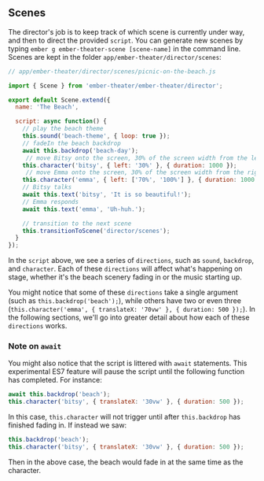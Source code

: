 ## Scenes

The director's job is to keep track of which scene is currently under way, and then to direct the provided `script`. You can generate new scenes by typing `ember g ember-theater-scene [scene-name]` in the command line. Scenes are kept in the folder `app/ember-theater/director/scenes`:

```js
// app/ember-theater/director/scenes/picnic-on-the-beach.js

import { Scene } from 'ember-theater/ember-theater/director';

export default Scene.extend({
  name: 'The Beach',

  script: async function() {
    // play the beach theme
    this.sound('beach-theme', { loop: true });
    // fadeIn the beach backdrop
    await this.backdrop('beach-day');
     // move Bitsy onto the screen, 30% of the screen width from the left
    this.character('bitsy', { left: '30%' }, { duration: 1000 });
     // move Emma onto the screen, 30% of the screen width from the right
    this.character('emma', { left: ['70%', '100%'] }, { duration: 1000 });
    // Bitsy talks
    await this.text('bitsy', 'It is so beautiful!');
    // Emma responds
    await this.text('emma', 'Uh-huh.');

    // transition to the next scene
    this.transitionToScene('director/scenes');
  }
});
```

In the `script` above, we see a series of `directions`, such as `sound`, `backdrop`, and `character`. Each of these `directions` will affect what's happening on stage, whether it's the beach scenery fading in or the music starting up.

You might notice that some of these `directions` take a single argument (such as `this.backdrop('beach');`), while others have two or even three (`this.character('emma', { translateX: '70vw' }, { duration: 500 });`). In the following sections, we'll go into greater detail about how each of these `directions` works.

### Note on `await`

You might also notice that the script is littered with `await` statements. This experimental ES7 feature will pause the script until the following function has completed. For instance:

```js
await this.backdrop('beach');
this.character('bitsy', { translateX: '30vw' }, { duration: 500 });
```

In this case, `this.character` will not trigger until after `this.backdrop` has finished fading in. If instead we saw:

```js
this.backdrop('beach');
this.character('bitsy', { translateX: '30vw' }, { duration: 500 });
```

Then in the above case, the beach would fade in at the same time as the character.
